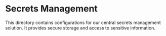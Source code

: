 # Secrets Management
This directory contains configurations for our central secrets management solution.
It provides secure storage and access to sensitive information.

